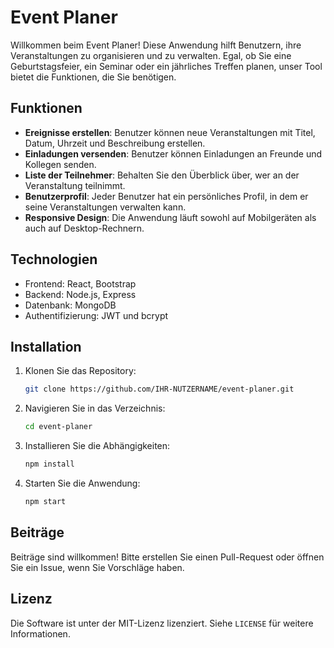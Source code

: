 # Event Planer

Willkommen beim Event Planer! Diese Anwendung hilft Benutzern, ihre Veranstaltungen zu organisieren und zu verwalten. Egal, ob Sie eine Geburtstagsfeier, ein Seminar oder ein jährliches Treffen planen, unser Tool bietet die Funktionen, die Sie benötigen.

## Funktionen
- **Ereignisse erstellen**: Benutzer können neue Veranstaltungen mit Titel, Datum, Uhrzeit und Beschreibung erstellen.
- **Einladungen versenden**: Benutzer können Einladungen an Freunde und Kollegen senden.
- **Liste der Teilnehmer**: Behalten Sie den Überblick über, wer an der Veranstaltung teilnimmt.
- **Benutzerprofil**: Jeder Benutzer hat ein persönliches Profil, in dem er seine Veranstaltungen verwalten kann.
- **Responsive Design**: Die Anwendung läuft sowohl auf Mobilgeräten als auch auf Desktop-Rechnern.

## Technologien
- Frontend: React, Bootstrap
- Backend: Node.js, Express
- Datenbank: MongoDB
- Authentifizierung: JWT und bcrypt

## Installation
1. Klonen Sie das Repository:
   ```bash
   git clone https://github.com/IHR-NUTZERNAME/event-planer.git
   ```
2. Navigieren Sie in das Verzeichnis:
   ```bash
   cd event-planer
   ```
3. Installieren Sie die Abhängigkeiten:
   ```bash
   npm install
   ```
4. Starten Sie die Anwendung:
   ```bash
   npm start
   ```

## Beiträge
Beiträge sind willkommen! Bitte erstellen Sie einen Pull-Request oder öffnen Sie ein Issue, wenn Sie Vorschläge haben.

## Lizenz
Die Software ist unter der MIT-Lizenz lizenziert. Siehe `LICENSE` für weitere Informationen.
